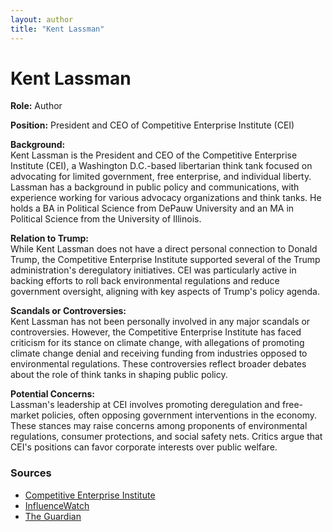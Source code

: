 ```yaml
---
layout: author
title: "Kent Lassman"
---
```


# Kent Lassman

**Role:** Author

**Position:** President and CEO of Competitive Enterprise Institute (CEI)

**Background:**  
Kent Lassman is the President and CEO of the Competitive Enterprise Institute (CEI), a Washington D.C.-based libertarian think tank focused on advocating for limited government, free enterprise, and individual liberty. Lassman has a background in public policy and communications, with experience working for various advocacy organizations and think tanks. He holds a BA in Political Science from DePauw University and an MA in Political Science from the University of Illinois.

**Relation to Trump:**  
While Kent Lassman does not have a direct personal connection to Donald Trump, the Competitive Enterprise Institute supported several of the Trump administration's deregulatory initiatives. CEI was particularly active in backing efforts to roll back environmental regulations and reduce government oversight, aligning with key aspects of Trump's policy agenda.

**Scandals or Controversies:**  
Kent Lassman has not been personally involved in any major scandals or controversies. However, the Competitive Enterprise Institute has faced criticism for its stance on climate change, with allegations of promoting climate change denial and receiving funding from industries opposed to environmental regulations. These controversies reflect broader debates about the role of think tanks in shaping public policy.

**Potential Concerns:**  
Lassman's leadership at CEI involves promoting deregulation and free-market policies, often opposing government interventions in the economy. These stances may raise concerns among proponents of environmental regulations, consumer protections, and social safety nets. Critics argue that CEI's positions can favor corporate interests over public welfare.

### Sources
- [Competitive Enterprise Institute](https://cei.org/about-cei/kent-lassman)
- [InfluenceWatch](https://www.influencewatch.org/person/kent-lassman)
- [The Guardian](https://www.theguardian.com/environment/2020/oct/08/cei-climate-change-denial-think-tank)
